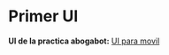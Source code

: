 # Primer UI
**UI de la practica abogabot:**
[UI para movil](https://www.figma.com/file/2g067Edq7SYwlGc5fjN0Wc/Untitled?node-id=0%3A1)
